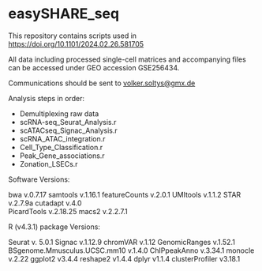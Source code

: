 # easySHARE_seq
This repository contains scripts used in https://doi.org/10.1101/2024.02.26.581705

All data including processed single-cell matrices and accompanying files can be accessed under GEO accession GSE256434.

Communications should be sent to volker.soltys@gmx.de

Analysis steps in order:
- Demultiplexing raw data
- scRNA-seq_Seurat_Analysis.r
- scATACseq_Signac_Analysis.r
- scRNA_ATAC_integration.r
- Cell_Type_Classification.r
- Peak_Gene_associations.r
- Zonation_LSECs.r



Software Versions:

bwa v.0.7.17 
samtools v.1.16.1 
featureCounts v.2.0.1 
UMItools v.1.1.2 
STAR v.2.7.9a 
cutadapt v.4.0   
PicardTools v.2.18.25 
macs2 v.2.2.7.1 

R (v4.3.1) package Versions:

Seurat v. 5.0.1 
Signac v.1.12.9 
chromVAR v.1.12 
GenomicRanges v.1.52.1 
BSgenome.Mmusculus.UCSC.mm10 v.1.4.0 
ChIPpeakAnno v.3.34.1 
monocle v.2.22 
ggplot2 v3.4.4 
reshape2 v1.4.4 
dplyr v1.1.4 
clusterProfiler v3.18.1 
